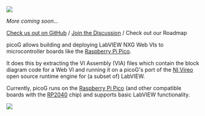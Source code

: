 ![](https://user-images.githubusercontent.com/381432/128048546-5458202f-621a-4b4b-909b-270bf52bc4de.png)

_More coming soon..._

[Check us out on GitHub](https://github.com/PicoG/) / [Join the Discussion](https://github.com/PicoG/PicoG/discussions) / Check out our Roadmap

picoG allows building and deploying LabVIEW NXG Web VIs to microcontroller boards like the [Raspberry Pi Pico](https://www.raspberrypi.org/products/raspberry-pi-pico/).

It does this by extracting the VI Assembly (VIA) files which contain the block diagram code for a Web VI and running it on a picoG's port of the [NI Vireo](https://github.com/ni/VireoSDK) open source runtime engine for (a subset of) LabVIEW.

Currently, picoG runs on the [Raspberry Pi Pico](https://www.raspberrypi.org/products/raspberry-pi-pico/) (and other compatible boards with the [RP2040](https://www.raspberrypi.org/documentation/rp2040/getting-started/) chip) and supports basic LabVIEW functionality.

![](https://user-images.githubusercontent.com/381432/127722850-715e39de-9642-4bb7-ae5c-262b6610d3c8.gif)
